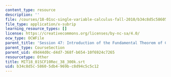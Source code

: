 ```yaml
---
content_type: resource
description: ''
file: /courses/18-01sc-single-variable-calculus-fall-2010/b34c8d5c58605db4969bc8d94c5c5c12_MIT18_01SCF10Rec_38_300k.vtt
file_type: application/x-subrip
learning_resource_types: []
license: https://creativecommons.org/licenses/by-nc-sa/4.0/
ocw_type: OCWFile
parent_title: 'Session 47: Introduction of the Fundamental Theorem of Calculus'
parent_type: CourseSection
parent_uid: 49d44d0c-d4d7-368f-b654-10f6924c7265
resourcetype: Other
title: MIT18_01SCF10Rec_38_300k.srt
uid: b34c8d5c-5860-5db4-969b-c8d94c5c5c12
---
```


